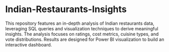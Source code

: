 # Indian-Restaurants-Insights
This repository features an in-depth analysis of Indian restaurants data, leveraging SQL queries and visualization techniques to derive meaningful insights. The analysis focuses on ratings, cost metrics, cuisine types, and vote distributions. Results are designed for Power BI visualization to build an interactive dashboard.
